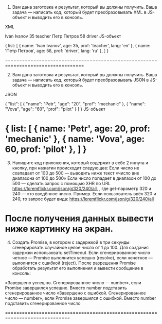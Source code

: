 1. Вам дана заготовка и результат, который вы должны получить. Ваша задача — написать код, который будет преобразовывать XML в JS-объект и выводить его в консоль.

XML

<list>
  <student>
    <name lang="en">
      <first>Ivan</first>
      <second>Ivanov</second>
    </name>
    <age>35</age>
    <prof>teacher</prof>
  </student>
  <student>
    <name lang="ru">
      <first>Петр</first>
      <second>Петров</second>
    </name>
    <age>58</age>
    <prof>driver</prof>
  </student>
</list>
JS-объект

{
  list: [
    { name: 'Ivan Ivanov', age: 35, prof: 'teacher', lang: 'en' },
    { name: 'Петр Петров', age: 58, prof: 'driver', lang: 'ru' },
  ]
}

==================================================================================

2. Вам дана заготовка и результат, который вы должны получить. Ваша задача — написать код, который будет преобразовывать JSON в JS-объект и выводить его в консоль.

JSON

{
 "list": [
  {
   "name": "Petr",
   "age": "20",
   "prof": "mechanic"
  },
  {
   "name": "Vova",
   "age": "60",
   "prof": "pilot"
  }
 ]
}
JS-объект

{
  list: [
    { name: 'Petr', age: 20, prof: 'mechanic' },
    { name: 'Vova', age: 60, prof: 'pilot' },
  ]
}
==========================================================================

3.  Напишите код приложения, который содержит в себе 2 инпута и кнопку, при нажатии происходит следующее:
Если число не совпадает от 100 до 500 — выводить ниже текст «число вне диапазона от 100 до 500»
Если число попадает в диапазон от 100 до 500 — сделать запрос c помощью XHR по URL https://loremflickr.com/json/g/320/240/all, , где get-параметр 320 и 240 — это введённое число.
Пример. Если пользователь ввёл 320 и 240, то запрос будет вида: https://loremflickr.com/json/g/320/240/all

После получения данных вывести ниже картинку на экран.
=================================================================================

4. Создать Promise, в котором c задержкой в три секунды сгенерировать случайное целое число от 1 до 100. Для создания задержки использовать setTimeout. Если сгенерированное число четное — Promise выполнится успешно (resolve), если нечетное — выполнится с ошибкой (reject). После разрешения Promise обработать результат его выполнения и вывести сообщение в консоль:

«Завершено успешно. Сгенерированное число — number», если Promise завершился успешно. Вместо number подставить сгенерированное число
«Завершено с ошибкой. Сгенерированное число — number», если Promise завершился с ошибкой. Вместо number подставить сгенерированное число

=============================================================================